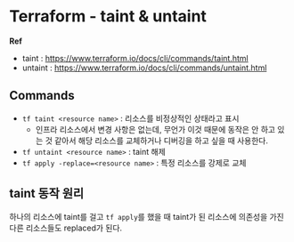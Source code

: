 # Terraform - taint & untaint

**Ref**

* taint : https://www.terraform.io/docs/cli/commands/taint.html
* untaint : https://www.terraform.io/docs/cli/commands/untaint.html

## Commands

* `tf taint <resource name>` : 리소스를 비정상적인 상태라고 표시
  * 인프라 리소스에서 변경 사항은 없는데, 무언가 이것 때문에 동작은 안 하고 있는 것 같아서 해당 리소스를 교체하거나 디버깅을 하고 싶을 때 사용한다.
* `tf untaint <resource name>` : taint 해제
* `tf apply -replace=<resource name>` : 특정 리소스를 강제로 교체

## taint 동작 원리

하나의 리소스에 taint를 걸고 `tf apply`를 했을 때 taint가 된 리소스에 의존성을 가진 다른 리소스들도 replaced가 된다.



